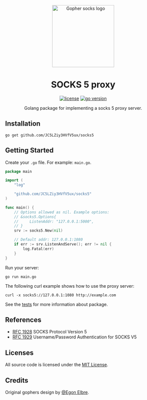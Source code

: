 <div align="center">

<img alt="Gopher socks logo" src="https://github.com/JC5LZiy3HVfV5ux/assets/blob/master/socks5/logo.png?raw=true" width="200" height="200">

<h1>SOCKS 5 proxy</h1>

[![license](https://img.shields.io/badge/license-MIT-red.svg)](LICENSE)
[![go version](https://img.shields.io/github/go-mod/go-version/JC5LZiy3HVfV5ux/socks5)](go.mod)

Golang package for implementing a socks 5 proxy server.
</div>

## Installation

    go get github.com/JC5LZiy3HVfV5ux/socks5

## Getting Started

Create your `.go` file. For example: `main.go`.

```go
package main

import (
	"log"

	"github.com/JC5LZiy3HVfV5ux/socks5"
)

func main() {
	// Options allowed as nil. Example options: 
	// &socks5.Options{
	//     ListenAddr: "127.0.0.1:5000",
	// }
	srv := socks5.New(nil)

	// Default addr: 127.0.0.1:1080
	if err := srv.ListenAndServe(); err != nil {
	    log.Fatal(err)
	}
}
```

Run your server:

    go run main.go

The following curl example shows how to use the proxy server:

    curl -x socks5://127.0.0.1:1080 http://example.com

See the [tests](socks5_test.go) for more information about package.

## References

* [RFC 1928](https://www.rfc-editor.org/rfc/rfc1928.txt) SOCKS Protocol Version 5
* [RFC 1929](https://www.rfc-editor.org/rfc/rfc1929.txt) Username/Password Authentication for SOCKS V5

## Licenses

All source code is licensed under the [MIT License](LICENSE).

## Credits

Original gophers design by [@Egon Elbre](https://github.com/egonelbre/gophers).